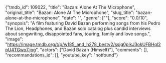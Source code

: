 {"tmdb_id": 109022, "title": "Bazan: Alone At The Microphone", "original_title": "Bazan: Alone At The Microphone", "slug_title": "bazan-alone-at-the-microphone", "date": "", "genre": [""], "score": "0.0/10", "synopsis": "A film featuring David Bazan performing songs from his Pedro The Lion, Headphones, and Bazan solo catalog plus candid interviews about songwriting, disappointed fans, touring, family and love songs.", "image": "https://image.tmdb.org/t/p/w185_and_h278_bestv2/ssjg0plkJ3okUFBHql2pU4TGwo7.jpg", "actors": ["David Bazan (Himself)"], "comments": [], "recommandations_id": [], "youtube_key": "notfound"}